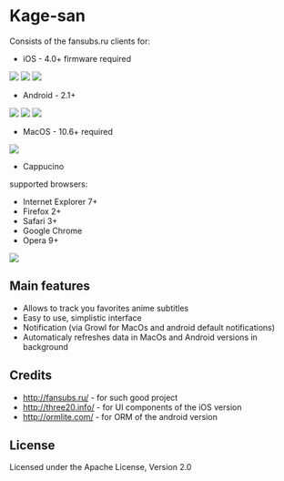 Kage-san
=============

Consists of the fansubs.ru clients for:

- iOS - 4.0+ firmware required

[![](http://ap4y.github.com/IMG_0028.PNG)](http://ap4y.github.com/IMG_0028.PNG)
[![](http://ap4y.github.com/IMG_0029.PNG)](http://ap4y.github.com/IMG_0029.PNG)
[![](http://ap4y.github.com/IMG_0031.PNG)](http://ap4y.github.com/IMG_0031.PNG)

- Android - 2.1+

[![](http://ap4y.github.com/kage_android_1.png)](http://ap4y.github.com/kage_android_1.png)
[![](http://ap4y.github.com/kage_android_3.png)](http://ap4y.github.com/kage_android_3.png)
[![](http://ap4y.github.com/kage_android_4.png)](http://ap4y.github.com/kage_android_4.png)

- MacOS - 10.6+ required

[![](http://ap4y.github.com/kage_macos_1.png)](http://ap4y.github.com/kage_macos_1.png)

- Cappucino

supported browsers:

- Internet Explorer 7+
- Firefox 2+
- Safari 3+
- Google Chrome
- Opera 9+

[![](http://ap4y.github.com/kage_capp_1.png)](http://ap4y.github.com/kage_capp_1.png)

Main features
-------

- Allows to track you favorites anime subtitles
- Easy to use, simplistic interface
- Notification (via Growl for MacOs and android default notifications)
- Automaticaly refreshes data in MacOs and Android versions in background

Credits
-------

- http://fansubs.ru/ - for such good project
- http://three20.info/ - for UI components of the iOS version
- http://ormlite.com/ - for ORM of the android version

License
-------
Licensed under the Apache License, Version 2.0

[Try it!]: http://ap4y.github.com